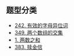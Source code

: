 ## 题型分类

- [242. 有效的字母异位词](../../list/242.有效的字母异位词.md)
- [349. 两个数组的交集](../../list/349.两个数组的交集.md)
- [1. 两数之和](../../list/1.两数之和.md)
- [383. 赎金信](../../list/383.赎金信.md)

